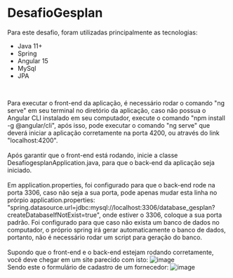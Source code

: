 # DesafioGesplan

Para este desafio, foram utilizadas principalmente as tecnologias: <br>
- Java 11+ <br>
- Spring <br>
- Angular 15 <br>
- MySql <br>
- JPA <br>
<br>

Para executar o front-end da aplicação, é necessário rodar o comando "ng serve" em seu terminal no diretório da aplicação, caso não possua o Angular CLI instalado em seu computador, execute o comando "npm install -g @angular/cli", após isso, pode executar o comando "ng serve" que deverá iniciar a aplicação corretamente na porta 4200, ou através do link "localhost:4200".<br><br>
Após garantir que o front-end está rodando, inicie a classe DesafiogesplanApplication.java, para que o back-end da aplicação seja iniciado.<br><br>
Em application.properties, foi configurado para que o back-end rode na porta 3306, caso não seja a sua porta, pode apenas mudar esta linha no prórpio application.properties:<br>
"spring.datasource.url=jdbc:mysql://localhost:3306/database_gesplan?createDatabaseIfNotExist=true", onde estiver o 3306, coloque a sua porta padrão.
Foi configurado para que caso não exista um banco de dados no computador, o próprio spring irá gerar automaticamente o banco de dados, portanto, não é necessário rodar um script para geração do banco.<br><br>
Supondo que o front-end e o back-end estejam rodando corretamente, você deve chegar em um site parecido com isto:
![image](https://user-images.githubusercontent.com/102992249/221415222-a43bd0a0-bc67-4b50-aae4-c47e55eced4e.png) <br>
Sendo este o formulário de cadastro de um fornecedor:
![image](https://user-images.githubusercontent.com/102992249/221415273-d03eb276-4c62-452b-8a74-19bf05a6f065.png)



